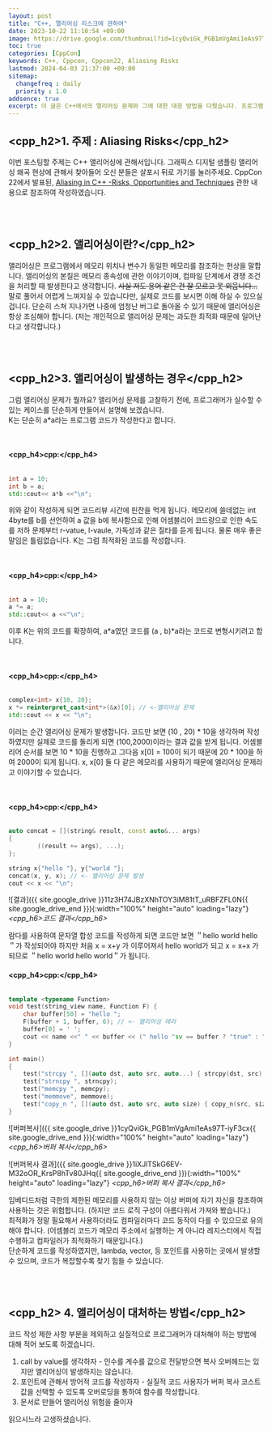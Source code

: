 ```yaml
---
layout: post
title: "C++, 앨리어싱 리스크에 관하여"
date: 2023-10-22 11:10:54 +09:00
image: https://drive.google.com/thumbnail?id=1cyQviGk_PGB1mVgAmi1eAs97T-iyF3cx
toc: true
categories: [CppCon]
keywords: C++, Cppcon, Cppcon22, Aliasing Risks
lastmod: 2024-04-03 21:37:00 +09:00
sitemap:
  changefreq : daily
  priority : 1.0
addsence: true
excerpt: 이 글은 C++에서의 앨리어싱 문제와 그에 대한 대응 방법을 다뤘습니다. 프로그램에서 메모리 위치나 변수가 같은 메모리를 참조하는 앨리어싱 현상에 주의를 기울이며, 이를 피하기 위한 전략을 제시합니다. 앨리어싱 때문인 오류를 최소화하려는 방법과 주의 사항을 강조합니다.
---
```


## <cpp_h2>1. 주제 : Aliasing Risks</cpp_h2>

이번 포스팅할 주제는 C++ 앨리어싱에 관해서입니다. 그래픽스 디지털 샘플링 앨리어싱 왜곡 현상에 관해서 찾아들어 오신 분들은 살포시 뒤로 가기를 눌러주세요. CppCon 22에서 발표된, [Aliasing in C++ -Risks, Opportunities and Techniques](https://www.youtube.com/watch?v=zHkmk1Y-gqM&list=PLHTh1InhhwT6c2JNtUiJkaH8YRqzhU7Ag&index=112) 관한 내용으로 참조하여 작성하였습니다.

<br>
<br>

## <cpp_h2>2. 앨리어싱이란?</cpp_h2>

앨리어싱은 프로그램에서 메모리 위치나 변수가 동일한 메모리를 참조하는 현상을 말합니다. 앨리어싱의 본질은 메모리 종속성에 관한 이야기이며, 컴파일 단계에서 경쟁 조건을 처리할 때 발생한다고 생각합니다. ~~사실 저도 용어 같은 건 잘 모르고 못 외웁니다...~~  
말로 풀어서 어렵게 느껴지실 수 있습니다만, 실제로 코드를 보시면 이해 하실 수 있으실 겁니다. 단순히 스쳐 지나가면 나중에 엄청난 버그로 돌아올 수 있기 때문에 앨리어싱은 항상 조심해야 합니다. (저는 개인적으로 앨리어싱 문제는 과도한 최적화 때문에 일어난다고 생각합니다.)

<br>
<br>

## <cpp_h2>3. 앨리어싱이 발생하는 경우</cpp_h2>

그럼 앨리어싱 문제가 뭘까요? 앨리어싱 문제를 고찰하기 전에, 프로그래머가 실수할 수 있는 케이스를 단순하게 만들어서 설명해 보겠습니다.  
K는 단순히 a*a라는 프로그램 코드가 작성한다고 합니다.  

<br>

#### **<cpp_h4>cpp:</cpp_h4>**

```cpp

int a = 10;
int b = a;
std::cout<< a*b <<"\n";

```

위와 같이 작성하게 되면 코드리뷰 시간에 핀잔을 먹게 됩니다. 메모리에 쓸데없는 int 4byte를 b를 선언하여 a 값을 b에 복사함으로 인해 어셈블리어 코드량으로 인한 속도를 저하 문제부터 r-vatue, l-vaule, 가독성과 같은 질타를 듣게 됩니다. 물론 매우 좋은 말임은 틀림없습니다. K는 그럼 최적화된 코드를 작성합니다.  

<br>

#### **<cpp_h4>cpp:</cpp_h4>**

```cpp

int a = 10;
a *= a;
std::cout<< a <<"\n";

```

이후 K는 위의 코드를 확장하여, a*a였던 코드를 (a , b)*a라는 코드로 변형시키려고 합니다.  

<br>

#### **<cpp_h4>cpp:</cpp_h4>**

```cpp

complex<int> x{10, 20};
x *= reinterpret_cast<int*>(&x)[0]; // <-앨리어싱 문제
std::cout << x << "\n";

```

이러는 순간 앨리어싱 문제가 발생합니다. 코드만 보면 (10 , 20) * 10을 생각하며 작성하였지만 실제로 코드를 돌리게 되면 (100,2000)이라는 결과 값을 받게 됩니다. 어셈블리어 순서를 보면 10 * 10을 진행하고 그다음 x[0] = 100이 되기 때문에 20 * 100을 하여 2000이 되게 됩니다. x, x[0] 둘 다 같은 메모리를 사용하기 때문에 앨리어싱 문제라고 이야기할 수 있습니다.

<br>

#### **<cpp_h4>cpp:</cpp_h4>**

```cpp

auto concat = [](string& result, const auto&... args) 
{
        ((result += args), ...);
};

string x{"hello "}, y{"world "};
concat(x, y, x); // <- 앨리어싱 문제 발생
cout << x << "\n";

```

![결과]({{ site.google_drive }}11z3H74JBzXNhTOY3iM81tT_uRBFZFL0N{{ site.google_drive_end }}){:width="100%" height="auto" loading="lazy"}
*<cpp_h6>코드 결과</cpp_h6>*  

람다를 사용하여 문자열 합성 코드를 작성하게 되면 코드만 보면 ＂hello world hello＂가 작성되어야 하지만 처음 x = x+y 가 이루어져서 hello world가 되고 x = x+x 가 되므로 ＂hello world hello world＂가 됩니다.
<br>

#### **<cpp_h4>cpp:</cpp_h4>**

```cpp

template <typename Function>
void test(string_view name, Function F) {
    char buffer[50] = "hello ";
    F(buffer + 1, buffer, 6); // <- 앨리어싱 에러
    buffer[0] = ' ';
    cout << name <<" " << buffer << (" hello "sv == buffer ? "true" : "false") << "\n";
}

int main()
{
    test("strcpy ", [](auto dst, auto src, auto...) { strcpy(dst, src); });
    test("strncpy ", strncpy);
    test("memcpy ", memcpy);
    test("memmove", memmove);
    test("copy_n ", [](auto dst, auto src, auto size) { copy_n(src, size, dst); });
}

```

![버퍼복사]({{ site.google_drive }}1cyQviGk_PGB1mVgAmi1eAs97T-iyF3cx{{ site.google_drive_end }}){:width="100%" height="auto" loading="lazy"}
*<cpp_h6>버퍼 복사</cpp_h6>*  

![버퍼복사 결과]({{ site.google_drive }}1iXJlTSkG6EV-M32oOR_KrsP8hTv80JHq{{ site.google_drive_end }}){:width="100%" height="auto" loading="lazy"}
*<cpp_h6>버퍼 복사 결과</cpp_h6>*  

임베디드처럼 극한의 제한된 메모리를 사용하지 않는 이상 버퍼에 자기 자신을 참조하여 사용하는 것은 위험합니다. (하지만 코드 로직 구성이 아름다워서 가져와 봤습니다.)  
최적화가 정말 필요해서 사용하더라도 컴파일러마다 코드 동작이 다를 수 있으므로 유의해야 합니다. (어셈블리 코드가 메모리 주소에서 실행하는 게 아니라 레지스터에서 직접 수행하고 컴파일러가 최적화하기 때문입니다.)  
단순하게 코드를 작성하였지만, lambda, vector, 등 포인트를 사용하는 곳에서 발생할 수 있으며, 코드가 복잡할수록 찾기 힘들 수 있습니다. 

<br>
<br>

## <cpp_h2> 4. 앨리어싱이 대처하는 방법</cpp_h2>

코드 작성 제한 사항 부분을 제외하고 실질적으로 프로그래머가 대처해야 하는 방법에 대해 적어 보도록 하겠습니다.

1. call by value를 생각하자 - 인수를 계수를 값으로 전달받으면 복사 오버헤드는 있지만 앨리어싱이 발생하지는 않습니다.
2. 포인트에 관해서 방어적 코드를 작성하자 - 실질적 코드 사용자가 버퍼 복사 코스트값을 선택할 수 있도록 오버로딩을 통하여 함수를 작성합니다.
3. 문서로 만들어 앨리어싱 위험을 줄이자

읽으시느라 고생하셨습니다.